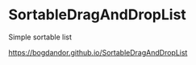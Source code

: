 # SortableDragAndDropList
Simple sortable list

https://bogdandor.github.io/SortableDragAndDropList
